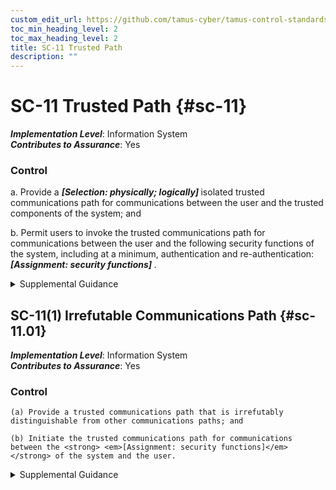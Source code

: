 ```yaml
---
custom_edit_url: https://github.com/tamus-cyber/tamus-control-standards/tree/main/content/tamus.edu/TAMUS_profile.xml
toc_min_heading_level: 2
toc_max_heading_level: 2
title: SC-11 Trusted Path
description: ""
---
```


# SC-11 Trusted Path {#sc-11}

_**Implementation Level**_: Information System\
_**Contributes to Assurance**_: Yes

### Control

a. Provide a <strong> <em>[Selection: physically; logically]</em> </strong> isolated trusted communications path for communications between the user and the trusted components of the system; and

b. Permit users to invoke the trusted communications path for communications between the user and the following security functions of the system, including at a minimum, authentication and re-authentication: <strong> <em>[Assignment: security functions]</em> </strong>.

<details>
  <summary>Supplemental Guidance</summary>

Trusted paths are mechanisms by which users can communicate (using input devices such as keyboards) directly with the security functions of systems with the requisite assurance to support security policies. Trusted path mechanisms can only be activated by users or the security functions of organizational systems. User responses that occur via trusted paths are protected from modification by and disclosure to untrusted applications. Organizations employ trusted paths for trustworthy, high-assurance connections between security functions of systems and users, including during system logons. The original implementations of trusted paths employed an out-of-band signal to initiate the path, such as using the BREAK key, which does not transmit characters that can be spoofed. In later implementations, a key combination that could not be hijacked was used (e.g., the CTRL-ALT-DEL keys). Such key combinations, however, are platform-specific and may not provide a trusted path implementation in every case. The enforcement of trusted communications paths is provided by a specific implementation that meets the reference monitor concept.

</details>

## SC-11(1) Irrefutable Communications Path {#sc-11.01}

_**Implementation Level**_: Information System\
_**Contributes to Assurance**_: Yes

### Control

    (a) Provide a trusted communications path that is irrefutably distinguishable from other communications paths; and

    (b) Initiate the trusted communications path for communications between the <strong> <em>[Assignment: security functions]</em> </strong> of the system and the user.

<details>
  <summary>Supplemental Guidance</summary>

An irrefutable communications path permits the system to initiate a trusted path, which necessitates that the user can unmistakably recognize the source of the communication as a trusted system component. For example, the trusted path may appear in an area of the display that other applications cannot access or be based on the presence of an identifier that cannot be spoofed.

</details>

